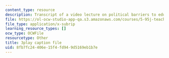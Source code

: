 ```yaml
---
content_type: resource
description: Transcript of a video lecture on political barriers to educational change.
file: https://ol-ocw-studio-app-qa.s3.amazonaws.com/courses/5-95j-teaching-college-level-science-and-engineering-spring-2009/8fb7fc24406e15f4fd949d5169eb1b7e_PaYY0e9eE2A.srt
file_type: application/x-subrip
learning_resource_types: []
ocw_type: OCWFile
resourcetype: Other
title: 3play caption file
uid: 8fb7fc24-406e-15f4-fd94-9d5169eb1b7e
---
```

